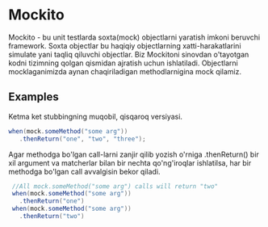# Mockito

Mockito - bu unit testlarda soxta(mock) objectlarni yaratish imkoni beruvchi framework. Soxta objectlar bu haqiqiy
objectlarning xatti-harakatlarini simulate yani taqliq qiluvchi objectlar. Biz Mockitoni sinovdan o'tayotgan kodni
tizimning qolgan qismidan ajratish uchun ishlatiladi. Objectlarni mocklaganimizda aynan chaqiriladigan methodlarnigina
mock qilamiz.


## Examples

Ketma ket stubbingning muqobil, qisqaroq versiyasi.

```java
when(mock.someMethod("some arg"))
   .thenReturn("one", "two", "three");
```

Agar methodga bo'lgan call-larni zanjir qilib yozish o'rniga .thenReturn() bir xil argument va matcherlar bilan
bir nechta qo'ng'iroqlar ishlatilsa, har bir methodga bo'lgan call avvalgisin bekor qiladi.

```java
 //All mock.someMethod("some arg") calls will return "two"
 when(mock.someMethod("some arg"))
   .thenReturn("one")
 when(mock.someMethod("some arg"))
   .thenReturn("two")
```
